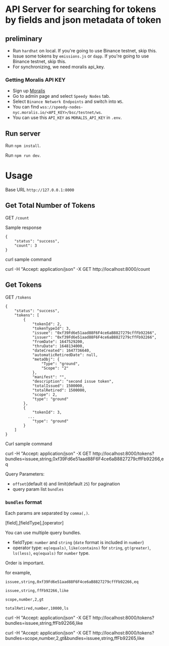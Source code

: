 # API Server for searching for tokens by fields and json metadata of token

## preliminary

* Run `hardhat` on local. If you're going to use Binance testnet, skip this.
* Issue some tokens by `emissions.js` or `dapp`. If you're going to use Binance testnet, skip this.
* For synchronizing, we need moralis api_key.
### Getting Moralis API KEY

* Sign up [Moralis](https://moralis.io/)
* Go to admin page and select `Speedy Nodes` tab.
* Select `Binance Network Endpoints` and switch into `WS`.
* You can find `wss://speedy-nodes-nyc.moralis.io/<API_KEY>/bsc/testnet/ws`.
* You can use this `API_KEY` as `MORALIS_API_KEY` in `.env`.

## Run server

Run `npm install`.

Run `npm run dev`.

# Usage

Base URL `http://127.0.0.1:8000`

## Get Total Number of Tokens
GET `/count`

Sample response
```
{
    "status": "success",
    "count": 3
}
```
curl sample command

curl -H "Accept: application/json" -X GET http://localhost:8000/count

## Get Tokens 
GET `/tokens`
```
{
    "status": "success",
    "tokens": [
        {
            "tokenId": 2,
            "tokenTypeId": 3,
            "issuee": "0xf39Fd6e51aad88F6F4ce6aB8827279cffFb92266",
            "issuer": "0xf39Fd6e51aad88F6F4ce6aB8827279cffFb92266",
            "fromDate": 1647529200,
            "thruDate": 1648134000,
            "dateCreated": 1647736640,
            "automaticRetiredDate": null,
            "metaObj": {
                "Type": "ground",
                "Scope": "2"
            },
            "manifest": "",
            "description": "second issue token",
            "totalIssued": 1500000,
            "totalRetired": 1500000,
            "scope": 2,
            "type": "ground"
        },
        {
            "tokenId": 3,
          ...
            "type": "ground"
        }
    ]
}
```
Curl sample command

curl -H "Accept: application/json" -X GET http://localhost:8000/tokens?bundles=issuee,string,0xf39Fd6e51aad88F6F4ce6aB8827279cffFb92266,eq

Query Parameters:

* `offset`(default `0`) and limit(default `25`) for pagination
* query param list `bundles`

### `bundles` format

Each params are separated by `comma(,)`. 

[field],[fieldType],[operator]

You can use multiple query bundles. 

* fieldType: `number` and `string` (`date` format is included in `number`)
* operator type: `eq(equals)`, `like(contains)` for `string`, `gt(greater)`, `ls(less)`, `eq(equals)` for `number` type.

Order is important.

for example, 

`issuee,string,0xf39Fd6e51aad88F6F4ce6aB8827279cffFb92266,eq`

`issuee,string,ffFb92266,like`

`scope,number,2,gt`

`totalRetired,number,10000,ls`

curl -H "Accept: application/json" -X GET http://localhost:8000/tokens?bundles=issuee,string,ffFb92266,like

curl -H "Accept: application/json" -X GET http://localhost:8000/tokens?bundles=scope,number,2,gt&bundles=issuee,string,ffFb92265,like